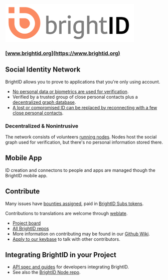 <img height="120px" src="images/brightid%20final-01.svg"/>

### [www.brightid.org](https://www.brightid.org)

## Social Identity Network

BrightID allows you to prove to applications that you're only using account.

* [No personal data or biometrics are used for verification](https://www.brightid.org/faq).
* Verified by a trusted group of close personal contacts plus a [decentralized graph database](#decentralized--nonintrusive).
* [A lost or compromised ID can be replaced by reconnecting with a few close personal contacts](https://medium.com/brightid/brightids-social-recovery-46bc71ce84ae).

### Decentralized & Nonintrusive

The network consists of volunteers [running nodes](https://github.com/BrightID/BrightID-Node). Nodes host the social graph used for verification, but there's no personal information stored there.

## Mobile App

ID creation and connectons to people and apps are managed though the BrightID mobile app.

## Contribute

Many issues have [bounties assigned](https://github.com/orgs/BrightID/projects/2?card_filter_query=label%3A%22bounty+%F0%9F%92%8E%22), paid in [BrightID Subs tokens](https://uniswap.info/token/0x61ceac48136d6782dbd83c09f51e23514d12470a).

Contributions to translations are welcome through [weblate](https://hosted.weblate.org/projects/brightid/mobile-client/).

* [Project board](https://github.com/orgs/BrightID/projects/2)
* [All BrightID repos](https://github.com/BrightID)
* More information on contributing may be found in our [Github Wiki](https://github.com/BrightID/BrightID/wiki).
* [Apply to our keybase](https://keybase.io/team/brightid) to talk with other contributors.

## Integrating BrightID in your Project

* [API spec and guides](https://dev.brightid.org) for developers integrating BrightID.
* See also the [BrightID Node repo](https://github.com/BrightID/BrightID-Node).
